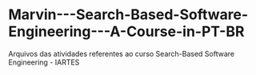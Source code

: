 # Marvin---Search-Based-Software-Engineering---A-Course-in-PT-BR
Arquivos das atividades referentes ao curso Search-Based Software Engineering - IARTES
